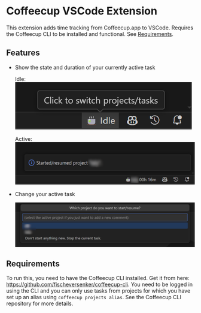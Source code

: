 # Coffeecup VSCode Extension

This extension adds time tracking from Coffeecup.app to VSCode. Requires the Coffeecup CLI to be installed and functional. See [Requirements](#requirements).

## Features

- Show the state and duration of your currently active task

  Idle:\
  ![idle status bar item](images/status_bar_idle.png)

  Active:\
  ![active status bar item](images/status_bar_active.png)

- Change your active task

  ![project selection for new task](images/quick_pick.png)

## Requirements

To run this, you need to have the Coffeecup CLI installed. Get it from here: https://github.com/fischeversenker/coffeecup-cli.
You need to be logged in using the CLI and you can only use tasks from projects for which you have set up an alias using `coffeecup projects alias`. See the Coffeecup CLI repository for more details.
